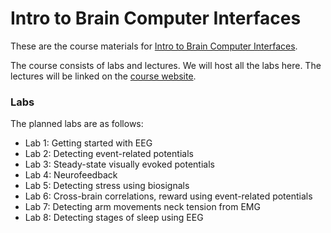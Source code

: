 # Intro to Brain Computer Interfaces

These are the course materials for [Intro to Brain Computer Interfaces](http://neurotechberkeley.org/course/info.html).

The course consists of labs and lectures. We will host all the labs here. The lectures will be linked on the [course website](http://neurotechberkeley.org/course/schedule.html).

### Labs
The planned labs are as follows:

- Lab 1: Getting started with EEG
- Lab 2: Detecting event-related potentials
- Lab 3: Steady-state visually evoked potentials
- Lab 4: Neurofeedback
- Lab 5: Detecting stress using biosignals
- Lab 6: Cross-brain correlations, reward using event-related potentials
- Lab 7: Detecting arm movements neck tension from EMG
- Lab 8: Detecting stages of sleep using EEG
